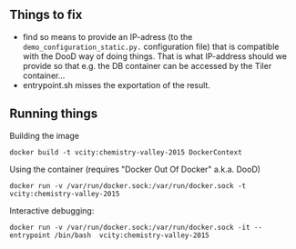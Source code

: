 ## Things to fix
 - find so means to provide an IP-adress (to the `demo_configuration_static.py.` configuration file)
   that is compatible with the DooD way of doing things. That is what IP-address should we provide
   so that e.g. the DB container can be accessed by the Tiler container...
 - entrypoint.sh misses the exportation of the result.

## Running things
Building the image
```
docker build -t vcity:chemistry-valley-2015 DockerContext
```
Using the container (requires "Docker Out Of Docker" a.k.a. DooD)
```
docker run -v /var/run/docker.sock:/var/run/docker.sock -t vcity:chemistry-valley-2015
```


Interactive debugging:
```
docker run -v /var/run/docker.sock:/var/run/docker.sock -it --entrypoint /bin/bash  vcity:chemistry-valley-2015
```
